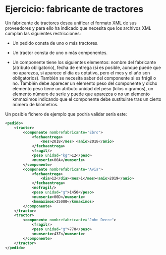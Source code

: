 # Ejercicio: fabricante de tractores
Un fabricante de tractores desea unificar el formato XML de sus proveedores y para ello ha indicado que necesita que los archivos XML cumplan las siguientes restricciones:

- Un pedido consta de uno o más tractores.

- Un tractor consta de uno o más componentes.

- Un componente tiene los siguientes elementos: nombre del fabricante (atributo obligatorio), fecha de entrega (si es posible, aunque puede que no aparezca, si aparece el dia es optativo, pero el mes y el año son obligatorios). También se necesita saber del componente si es frágil o no. También debe aparecer un elemento peso del componente y dicho elemento peso tiene un atributo unidad del peso (kilos o gramos), un elemento número de serie y puede que aparezca o no un elemento kmmaximos indicando que el componente debe sustituirse tras un cierto número de kilómetros.

Un posible fichero de ejemplo que podría validar sería este:
``` xml
<pedido>
    <tractor>
        <componente nombrefabricante="Ebro">
            <fechaentrega>
                <mes>2018</mes> <anio>2018</anio>
            </fechaentrega>
            <fragil/>
            <peso unidad="kg">12</peso>
            <numserie>00A</numserie>
        </componente>
        <componente nombrefabricante="Avia">
            <fechaentrega>
                <dia>12</dia><mes>1</mes><anio>2019</anio>
            </fechaentrega>
            <nofragil/>
            <peso unidad="g">1450</peso>
            <numserie>00D</numserie>
            <kmmaximos>25000</kmmaximos>
        </componente>
    </tractor>
    <tractor>
        <componente nombrefabricante="John Deere">
            <fragil/>
            <peso unidad="g">770</peso>
            <numserie>43Z</numserie>
        </componente>
    </tractor>
</pedido>
```
